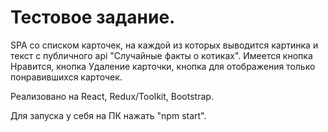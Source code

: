 # Тестовое задание.

SPA со списком карточек, на каждой из которых выводится картинка
и текст с публичного api "Случайные факты о котиках".
Имеется кнопка Нравится, кнопка Удаление карточки, кнопка для отображения
только понравившихся карточек.

Реализовано на React, Redux/Toolkit, Bootstrap.


Для запуска у себя на ПК нажать "npm start".